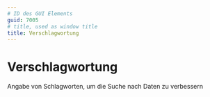```yaml
---
# ID des GUI Elements
guid: 7005
# title, used as window title
title: Verschlagwortung
---
```


# Verschlagwortung

Angabe von Schlagworten, um die Suche nach Daten zu verbessern

